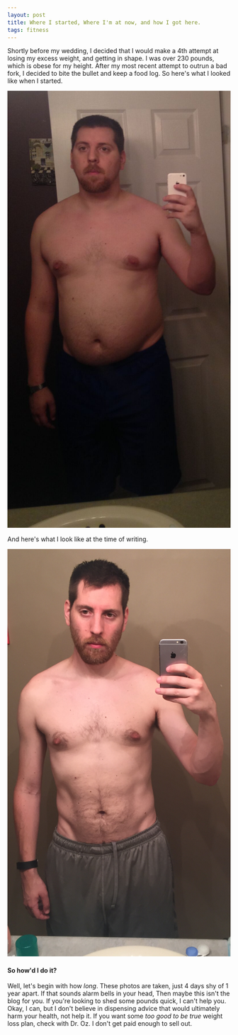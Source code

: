 ```yaml
---
layout: post
title: Where I started, Where I'm at now, and how I got here.
tags: fitness
---
```


Shortly before my wedding, I decided that I would make a 4th attempt at losing my excess weight, and getting in shape. I was over 230 pounds, which is obese for my height. After my most recent attempt to outrun a bad fork, I decided to bite the bullet and keep a food log. So here's what I looked like when I started.

![Before Photo][before]

And here's what I look like at the time of writing.

![Current Photo][current]

#### So how'd I do it?

Well, let's begin with how *long*. These photos are taken, just 4 days shy of 1 year apart. If that sounds alarm bells in your head, Then maybe this isn't the blog for you. If you're looking to shed some pounds quick, I can't help you. Okay, I can, but I don't believe in dispensing advice that would ultimately harm your health, not help it. If you want some *too good to be true* weight loss plan, check with Dr. Oz. I don't get paid enough to sell out.




[before]: /img/2016/6/14/before.png "Before Photo"
[current]: /img/2016/6/14/current.png "Current Photo"
